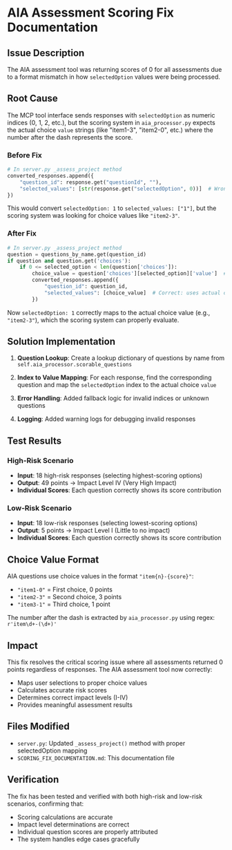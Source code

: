 # AIA Assessment Scoring Fix Documentation

## Issue Description

The AIA assessment tool was returning scores of 0 for all assessments due to a format mismatch in how `selectedOption` values were being processed.

## Root Cause

The MCP tool interface sends responses with `selectedOption` as numeric indices (0, 1, 2, etc.), but the scoring system in `aia_processor.py` expects the actual choice `value` strings (like "item1-3", "item2-0", etc.) where the number after the dash represents the score.

### Before Fix
```python
# In server.py _assess_project method
converted_responses.append({
    "question_id": response.get("questionId", ""),
    "selected_values": [str(response.get("selectedOption", 0))]  # Wrong: converts index to string
})
```

This would convert `selectedOption: 1` to `selected_values: ["1"]`, but the scoring system was looking for choice values like `"item2-3"`.

### After Fix
```python
# In server.py _assess_project method
question = questions_by_name.get(question_id)
if question and question.get('choices'):
    if 0 <= selected_option < len(question['choices']):
        choice_value = question['choices'][selected_option]['value']  # Get actual choice value
        converted_responses.append({
            "question_id": question_id,
            "selected_values": [choice_value]  # Correct: uses actual choice value
        })
```

Now `selectedOption: 1` correctly maps to the actual choice value (e.g., `"item2-3"`), which the scoring system can properly evaluate.

## Solution Implementation

1. **Question Lookup**: Create a lookup dictionary of questions by name from `self.aia_processor.scorable_questions`

2. **Index to Value Mapping**: For each response, find the corresponding question and map the `selectedOption` index to the actual choice `value`

3. **Error Handling**: Added fallback logic for invalid indices or unknown questions

4. **Logging**: Added warning logs for debugging invalid responses

## Test Results

### High-Risk Scenario
- **Input**: 18 high-risk responses (selecting highest-scoring options)
- **Output**: 49 points → Impact Level IV (Very High Impact)
- **Individual Scores**: Each question correctly shows its score contribution

### Low-Risk Scenario  
- **Input**: 18 low-risk responses (selecting lowest-scoring options)
- **Output**: 5 points → Impact Level I (Little to no impact)
- **Individual Scores**: Each question correctly shows its score contribution

## Choice Value Format

AIA questions use choice values in the format `"item{n}-{score}"`:
- `"item1-0"` = First choice, 0 points
- `"item2-3"` = Second choice, 3 points  
- `"item3-1"` = Third choice, 1 point

The number after the dash is extracted by `aia_processor.py` using regex: `r'item\d+-(\d+)'`

## Impact

This fix resolves the critical scoring issue where all assessments returned 0 points regardless of responses. The AIA assessment tool now correctly:

- Maps user selections to proper choice values
- Calculates accurate risk scores
- Determines correct impact levels (I-IV)
- Provides meaningful assessment results

## Files Modified

- `server.py`: Updated `_assess_project()` method with proper selectedOption mapping
- `SCORING_FIX_DOCUMENTATION.md`: This documentation file

## Verification

The fix has been tested and verified with both high-risk and low-risk scenarios, confirming that:
- Scoring calculations are accurate
- Impact level determinations are correct
- Individual question scores are properly attributed
- The system handles edge cases gracefully
